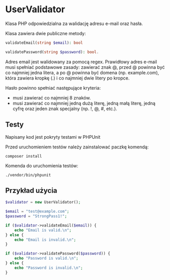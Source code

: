 # UserValidator

Klasa PHP odpowiedzialna za walidację adresu e-mail oraz hasła.

Klasa zawiera dwie publiczne metody: 

``` php
validateEmail(string $email): bool

validatePassword(string $password): bool.
```

Adres email jest walidowany za pomocą regex. Prawidłowy adres e-mail musi spełniać podstawowe zasady: zawierać znak @, przed @ powinna być co najmniej jedna litera, a po @ powinna być domena (np. example.com), która zawiera kropkę (.) i co najmniej dwie litery po kropce.

Hasło powinno spełniać następujące kryteria:
 - musi zawierać co najmniej 8 znaków.
 - musi zawierać co najmniej jedną dużą literę, jedną małą literę, jedną cyfrę oraz jeden znak specjalny (np. !, @, #, etc.).


## Testy

Napisany kod jest pokryty testami w PHPUnit

Przed uruchomieniem testów należy zainstalować paczkę komendą:

```
composer install
```

Komenda do uruchomienia testów:

```
./vendor/bin/phpunit
```

## Przykład użycia
``` php
$validator = new UserValidator();

$email = "test@example.com";
$password = "StrongPass1!";

if ($validator->validateEmail($email)) {
    echo "Email is valid.\n";
} else {
    echo "Email is invalid.\n";
}

if ($validator->validatePassword($password)) {
    echo "Password is valid.\n";
} else {
    echo "Password is invalid.\n";
}
```

